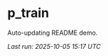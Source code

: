 # p_train

Auto-updating README demo.

<!--START_SECTION:status-->
_Last run: 2025-10-05 15:17 UTC_
<!--END_SECTION:status-->




























































































































































































































































































































































































































































































































































































































































































































































































































































































































































































































































































